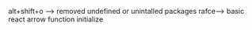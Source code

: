 alt+shift+o  --> removed undefined or unintalled packages
rafce--> basic react arrow function initialize